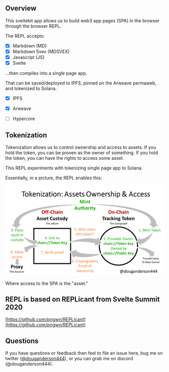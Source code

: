 ## Overview

This sveltekit app allows us to build web3 app pages (SPA) in the browser through the browser REPL.

The REPL accepts:

- [x] Markdown (MD)
- [x] Markdown Svex (MDSVEX)
- [x] Javascript (JS)
- [x] Svelte 

...then compiles into a single page app.

That can be saved/deployed to IPFS, pinned on the Arweave permaweb, and tokenized to Solana.

- [x] IPFS
- [x] Arweave 
- [ ] Hypercore 


## Tokenization 

Tokenization allows us to control ownership and access to assets. If you hold the token, you can be proven as the owner of something. If you hold the token, you can have the rights to access some asset.

This REPL experiments with tokenizing single page app to Solana.

Essentially, in a picture, the REPL enables this:

<img src='https://raw.githubusercontent.com/DougAnderson444/Tokenizer-Web-Repl/master/Tokenizer-process.png'>

Where access to the SPA is the "asset."

## REPL is based on REPLicant from  Svelte Summit 2020

[https://github.com/pngwn/REPLicant](https://github.com/pngwn/REPLicant)

## Questions

If you have questions or feedback then feel to file an issue here, bug me on twitter ([@douganderson444](https://twitter.com/douganderson444)), or you can grab me on discord (@douganderson444).
